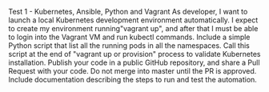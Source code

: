 Test 1 - Kubernetes, Ansible, Python and Vagrant
As developer, I want to launch a local Kubernetes development environment automatically. I expect to create my environment running"vagrant up", and after that I must be able to login into the Vagrant VM and run kubectl commands.
Include a simple Python script that list all the running pods in all the namespaces. Call this script at the end of "vagrant up or provision" process to validate Kubernetes installation. 
Publish your code in a public GitHub repository, and share a Pull Request with your code. Do not merge into master until the PR is approved.
Include documentation describing the steps to run and test the automation.

